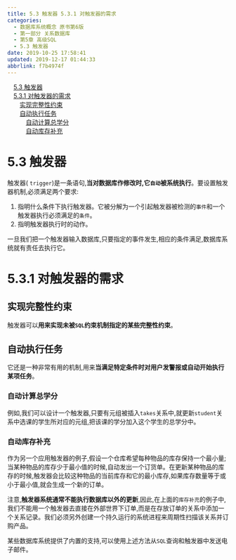 ```yaml
---
title: 5.3 触发器 5.3.1 对触发器的需求
categories: 
  - 数据库系统概念 原书第6版
  - 第一部分 关系数据库
  - 第5章 高级SQL
  - 5.3 触发器
date: 2019-10-25 17:58:41
updated: 2019-12-17 01:44:33
abbrlink: f7b4974f
---
```

<div id='my_toc'><a href="/ReadingNotes/f7b4974f/#5.3-触发器" class="header_1">5.3 触发器</a><br><a href="/ReadingNotes/f7b4974f/#5.3.1-对触发器的需求" class="header_1">5.3.1 对触发器的需求</a><br><a href="/ReadingNotes/f7b4974f/#实现完整性约束" class="header_2">实现完整性约束</a><br><a href="/ReadingNotes/f7b4974f/#自动执行任务" class="header_2">自动执行任务</a><br><a href="/ReadingNotes/f7b4974f/#自动计算总学分" class="header_3">自动计算总学分</a><br><a href="/ReadingNotes/f7b4974f/#自动库存补充" class="header_3">自动库存补充</a><br></div>
<style>
    .header_1{
        margin-left: 1em;
    }
    .header_2{
        margin-left: 2em;
    }
    .header_3{
        margin-left: 3em;
    }
    .header_4{
        margin-left: 4em;
    }
    .header_5{
        margin-left: 5em;
    }
    .header_6{
        margin-left: 6em;
    }
</style>
<!--more-->
<script>if (navigator.platform.search('arm')==-1){document.getElementById('my_toc').style.display = 'none';}
var e,p = document.getElementsByTagName('p');while (p.length>0) {e = p[0];e.parentElement.removeChild(e);}
</script>

<!--end-->
<!--SSTStart-->
# 5.3 触发器 #
触发器( `trigger`)是一条语句,**当对数据库作修改时,它`自动`被系统执行**。要设置触发器机制,必须满足两个要求:
1. 指明什么条件下执行触发器。它被分解为一个引起触发器被检测的`事件`和一个触发器执行必须满足的`条件`。
2. 指明触发器执行时的动作。

一旦我们把一个触发器输入数据库,只要指定的事件发生,相应的条件满足,数据库系统就有责任去执行它。
# 5.3.1 对触发器的需求 #
## 实现完整性约束 ##
触发器可以**用来实现未被`SQL`约束机制指定的某些完整性约束**。
## 自动执行任务 ##
它还是一种非常有用的机制,用来**当满足特定条件时对用户发警报或自动开始执行某项任务**。
### 自动计算总学分 ###
例如,我们可以设计一个触发器,只要有元组被插入`takes`关系中,就更新`student`关系中选课的学生所对应的元组,把该课的学分加入这个学生的总学分中。
### 自动库存补充 ###
作为另一个应用触发器的例子,假设一个仓库希望每种物品的库存保持一个最小量;当某种物品的库存少于最小值的时候,自动发出一个订货单。在更新某种物品的库存的时候,触发器会比较这种物品的当前库存和它的最小库存,如果库存数量等于或小于最小值,就会生成一个新的订单。

注意,**触发器系统通常不能执行数据库以外的更新**,因此,在上面的`库存补充`的例子中,我们不能用一个触发器去直接在外部世界下订单,而是在存放订单的关系中添加一个关系记录。我们必须另外创建一个持久运行的系统进程来周期性扫描该关系并订购产品。

某些数据库系统提供了内置的支持,可以使用上述方法从`SQL`查询和触发器中发送电子邮件。
<!--SSTStop-->


